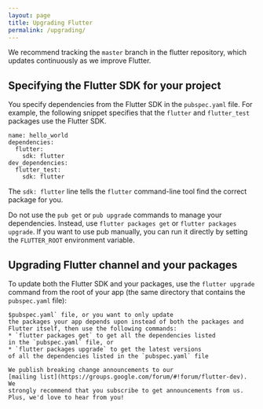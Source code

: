 ```yaml
---
layout: page
title: Upgrading Flutter
permalink: /upgrading/
---
```


We recommend tracking the `master` branch in the flutter repository, which
updates continuously as we improve Flutter.

## Specifying the Flutter SDK for your project

You specify dependencies from the Flutter SDK in the `pubspec.yaml` file. For
example, the following snippet specifies that the
`flutter` and `flutter_test` packages use the Flutter SDK.

```
name: hello_world
dependencies:
  flutter:
    sdk: flutter
dev_dependencies:
  flutter_test:
    sdk: flutter
```

The `sdk: flutter` line tells the `flutter` command-line tool find the
correct package for you.

Do not use the `pub get` or `pub upgrade` commands to manage your dependencies.
Instead, use `flutter packages get` or `flutter packages upgrade`. If you want to use
pub manually, you can run it directly by setting the `FLUTTER_ROOT` environment variable.

## Upgrading Flutter channel and your packages

To update both the Flutter SDK and your packages, use the `flutter upgrade`
command from the root of your app (the same directory that contains the
`pubspec.yaml` file):

```
$pubspec.yaml` file, or you want to only update
the packages your app depends upon instead of both the packages and
Flutter itself, then use the following commands:
* `flutter packages get` to get all the dependencies listed
in the `pubspec.yaml` file, or
* `flutter packages upgrade` to get the latest versions
of all the dependencies listed in the `pubspec.yaml` file

We publish breaking change announcements to our
[mailing list](https://groups.google.com/forum/#!forum/flutter-dev). We
strongly recommend that you subscribe to get announcements from us.
Plus, we'd love to hear from you!
